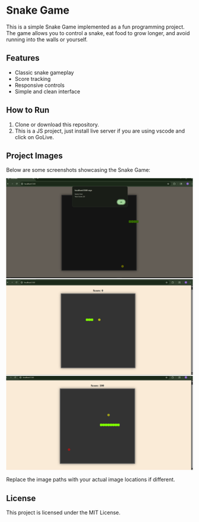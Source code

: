 # Snake Game

This is a simple Snake Game implemented as a fun programming project. The game allows you to control a snake, eat food to grow longer, and avoid running into the walls or yourself.

## Features

- Classic snake gameplay
- Score tracking
- Responsive controls
- Simple and clean interface

## How to Run

1. Clone or download this repository.
2. This is a JS project, just install live server if you are using vscode and click on GoLive.

## Project Images

Below are some screenshots showcasing the Snake Game:

![Screenshot 1](images/img1.png)
![Screenshot 2](images/img2.png)
![Screenshot 3](images/img3.png)

Replace the image paths with your actual image locations if different.

## License

This project is licensed under the MIT License.